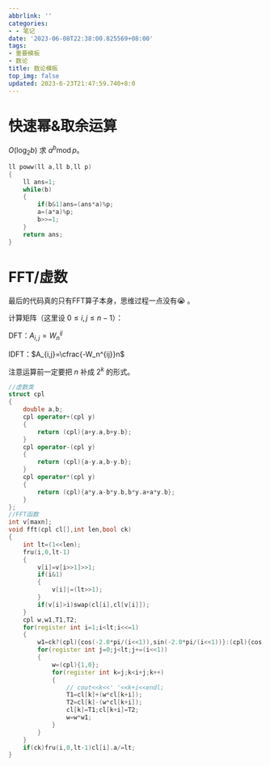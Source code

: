 ```yaml
---
abbrlink: ''
categories:
- - 笔记
date: '2023-06-08T22:38:00.825569+08:00'
tags:
- 重要模板
- 数论
title: 数论模板
top_img: false
updated: 2023-6-23T21:47:59.740+8:0
---
```

# 快速幂&取余运算

$O(\log_2{b})$ 求 $a^b \operatorname{mod} p$。

```c++
ll poww(ll a,ll b,ll p)
{
    ll ans=1;
    while(b)
    {
        if(b&1)ans=(ans*a)%p;
        a=(a*a)%p;
        b>>=1;
    }
    return ans;
}
```

# FFT/虚数

最后的代码真的只有FFT算子本身，思维过程一点没有😭 。

计算矩阵（这里设 $0\leqslant{i,j}\leqslant{n-1}$）：

DFT：$A_{i,j}=W_n^{ij}$

IDFT：$A_{i,j}=\cfrac{-W_n^{ij}}n$

注意运算前一定要把 $n$ 补成 $2^k$ 的形式。

```c++
//虚数类
struct cpl
{
    double a,b;
    cpl operator+(cpl y)
    {
        return (cpl){a+y.a,b+y.b};
    }
    cpl operator-(cpl y)
    {
        return (cpl){a-y.a,b-y.b};
    }
    cpl operator*(cpl y)
    {
        return (cpl){a*y.a-b*y.b,b*y.a+a*y.b};
    }
};
//FFT函数
int v[maxn];
void fft(cpl cl[],int len,bool ck)
{
    int lt=(1<<len);
    fru(i,0,lt-1)
    {
        v[i]=v[i>>1]>>1;
        if(i&1)
        {
            v[i]|=(lt>>1);
        }
        if(v[i]>i)swap(cl[i],cl[v[i]]);
    }
    cpl w,w1,T1,T2;
    for(register int i=1;i<lt;i<<=1)
    {
        w1=ck?(cpl){cos(-2.0*pi/(i<<1)),sin(-2.0*pi/(i<<1))}:(cpl){cos(2.0*pi/(i<<1)),sin(2.0*pi/(i<<1))};
        for(register int j=0;j<lt;j+=(i<<1))
        {
            w=(cpl){1,0};
            for(register int k=j;k<i+j;k++)
            {
                // cout<<k<<' '<<k+i<<endl;
                T1=cl[k]+(w*cl[k+i]);
                T2=cl[k]-(w*cl[k+i]);
                cl[k]=T1;cl[k+i]=T2;
                w=w*w1;
            }
        }
    }
    if(ck)fru(i,0,lt-1)cl[i].a/=lt;
}
```
